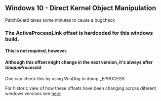 ## Windows 10 - Direct Kernel Object Manipulation


PatchGuard takes some minutes to cause a bugcheck

### The ActiveProcessLink offset is hardcoded for this windows build.

#### This is not required, however. 
#### Although this offset might change in the next version, it's  **always** after *UniqueProcessId* 

One can check this by using WinDbg to dump _EPROCESS.


For historic view of how these offsets have been changing across diferent windows versions see [here](https://www.vergiliusproject.com)